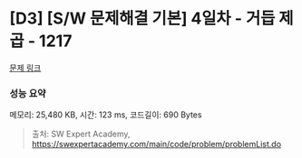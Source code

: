 # [D3] [S/W 문제해결 기본] 4일차 - 거듭 제곱 - 1217 

[문제 링크](https://swexpertacademy.com/main/code/problem/problemDetail.do?contestProbId=AV14dUIaAAUCFAYD) 

### 성능 요약

메모리: 25,480 KB, 시간: 123 ms, 코드길이: 690 Bytes



> 출처: SW Expert Academy, https://swexpertacademy.com/main/code/problem/problemList.do